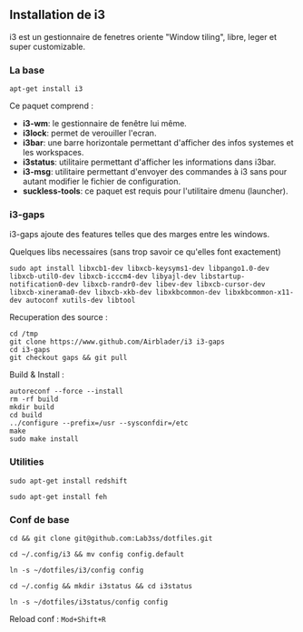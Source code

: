 ## Installation de i3

i3 est un gestionnaire de fenetres oriente "Window tiling", libre, leger et super customizable.

### La base
`apt-get install i3`

Ce paquet comprend :
- **i3-wm**: le gestionnaire de fenêtre lui même.
- **i3lock**: permet de verouiller l'ecran.
- **i3bar**: une barre horizontale permettant d'afficher des infos systemes et les workspaces.
- **i3status**: utilitaire permettant d'afficher les informations dans i3bar.
- **i3-msg**: utilitaire permettant d'envoyer des commandes à i3 sans pour autant modifier le fichier de configuration.
- **suckless-tools**: ce paquet est requis pour l'utilitaire dmenu (launcher).

### i3-gaps
i3-gaps ajoute des features telles que des marges entre les windows.

Quelques libs necessaires (sans trop savoir ce qu'elles font exactement)
```
sudo apt install libxcb1-dev libxcb-keysyms1-dev libpango1.0-dev libxcb-util0-dev libxcb-icccm4-dev libyajl-dev libstartup-notification0-dev libxcb-randr0-dev libev-dev libxcb-cursor-dev libxcb-xinerama0-dev libxcb-xkb-dev libxkbcommon-dev libxkbcommon-x11-dev autoconf xutils-dev libtool
```
Recuperation des source :
```
cd /tmp
git clone https://www.github.com/Airblader/i3 i3-gaps
cd i3-gaps
git checkout gaps && git pull
```
Build & Install :
```
autoreconf --force --install
rm -rf build
mkdir build
cd build
../configure --prefix=/usr --sysconfdir=/etc
make
sudo make install
```

### Utilities
`sudo apt-get install redshift`

`sudo apt-get install feh`

### Conf de base
`cd && git clone git@github.com:Lab3ss/dotfiles.git`

`cd ~/.config/i3 && mv config config.default`

`ln -s ~/dotfiles/i3/config config`

`cd ~/.config && mkdir i3status && cd i3status`

`ln -s ~/dotfiles/i3status/config config`

Reload conf : `Mod+Shift+R`
